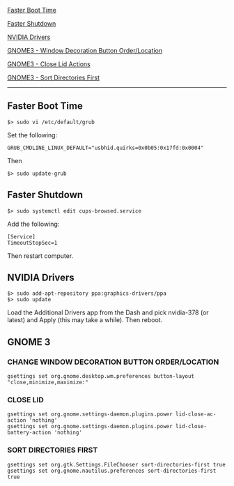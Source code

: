 [Faster Boot Time](#fasterboot)

[Faster Shutdown](#fastershutdown)

[NVIDIA Drivers](#nvidia)

[GNOME3 - Window Decoration Button Order/Location](#windowdecoration)

[GNOME3 - Close Lid Actions](#closelid)

[GNOME3 - Sort Directories First](#sortdirs)

<hr>

## Faster Boot Time<a name="fasterboot"></a>
```
$> sudo vi /etc/default/grub
```
Set the following:
```
GRUB_CMDLINE_LINUX_DEFAULT="usbhid.quirks=0x0b05:0x17fd:0x0004"
```

Then
```
$> sudo update-grub
```

## Faster Shutdown<a name="fastershutdown"></a>
```
$> sudo systemctl edit cups-browsed.service
```
Add the following:
```
[Service]
TimeoutStopSec=1
```
Then restart computer.

## NVIDIA Drivers<a name="nvidia"></a>
```
$> sudo add-apt-repository ppa:graphics-drivers/ppa
$> sudo update
```
Load the Additional Drivers app from the Dash and pick nvidia-378 (or latest) and Apply (this may take a while).  Then reboot.

## GNOME 3
### CHANGE WINDOW DECORATION BUTTON ORDER/LOCATION<a name="windowdecoration"></a>
```
gsettings set org.gnome.desktop.wm.preferences button-layout "close,minimize,maximize:"
```
### CLOSE LID<a name="closelid"></a>
```
gsettings set org.gnome.settings-daemon.plugins.power lid-close-ac-action 'nothing'
gsettings set org.gnome.settings-daemon.plugins.power lid-close-battery-action 'nothing'
```

### SORT DIRECTORIES FIRST<a name="sortdirs"></a>
```
gsettings set org.gtk.Settings.FileChooser sort-directories-first true
gsettings set org.gnome.nautilus.preferences sort-directories-first true
```

